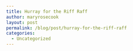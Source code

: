 ```yaml
---
title: Hurray for the Riff Raff
author: maryrosecook
layout: post
permalink: /blog/post/hurray-for-the-riff-raff
categories:
  - Uncategorized
---
```

<object width="600" height="475"><param name="movie" value="http://www.youtube.com/v/SEMGe9JkRqU&amp;hl=en_US&amp;fs=1"></param><param name="allowFullScreen" value="true"></param><param name="allowscriptaccess" value="always"></param><embed src="http://www.youtube.com/v/SEMGe9JkRqU&amp;hl=en_US&amp;fs=1" type="application/x-shockwave-flash" allowscriptaccess="always" allowfullscreen="true" width="600" height="475"></embed></object>